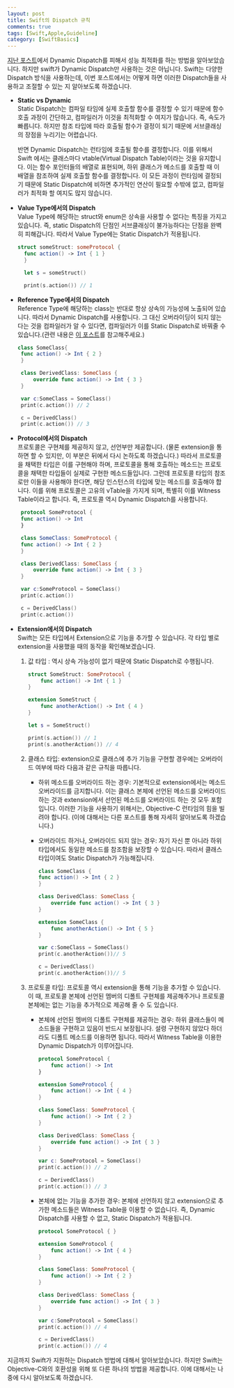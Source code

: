 ```yaml
---
layout: post
title: Swift의 Dispatch 규칙
comments: true
tags: [Swift,Apple,Guideline]
category: [SwiftBasics]
---  
```


[지난 포스트](../2019-10-11-Dynamic-Dispatch와-성능-최적화)에서 Dynamic Dispatch를 피해서 성능 최적화를 하는 방법을 알아보았습니다. 하지만 swift가 Dynamic Dispatch만 사용하는 것은 아닙니다. Swift는 다양한 Dispatch 방식을 사용하는데, 이번 포스트에서는 어떻게 하면 이러한 Dispatch들을 사용하고 조절할 수 있는 지 알아보도록 하겠습니다.  

* **Static vs Dynamic**  
  Static Dispatch는 컴파일 타임에 실제 호출할 함수를 결정할 수 있기 때문에 함수 호출 과정이 간단하고, 컴파일러가 이것을 최적화할 수 여지가 많습니다. 즉, 속도가 빠릅니다. 하지만 참조 타입에 따라 호출될 함수가 결정이 되기 때문에 서브클래싱의 장점을 누리기는 어렵습니다. 

  반면 Dynamic Dispatch는 런타임에 호출될 함수를 결정합니다. 이를 위해서 Swift 에서는 클래스마다 vtable(Virtual Dispatch Table)이라는 것을 유지합니다. 이는 함수 포인터들의 배열로 표현되며, 하위 클래스가 메소드를 호출할 때 이 배열을 참조하여 실제 호출할 함수를 결정합니다. 이 모든 과정이 런타임에 결정되기 때문에 Static Dispatch에 비하면 추가적인 연산이 필요할 수밖에 없고, 컴파일러가 최적화 할 여지도 많지 않습니다.  

* **Value Type에서의 Dispatch**  
  Value Type에 해당하는 struct와 enum은 상속을 사용할 수 없다는 특징을 가지고 있습니다. 즉, static Dispatch의 단점인 서브클래싱이 불가능하다는 단점을 완벽히 피해갑니다. 따라서 Value Type에는 Static Dispatch가 적용됩니다.  

  ```swift  
  struct someStruct: someProtocol {
    func action() -> Int { 1 }
    }

    let s = someStruct()

    print(s.action()) // 1
  ```  

* **Reference Type에서의 Dispatch**  
   Reference Type에 해당하는 class는 반대로 항상 상속의 가능성에 노출되어 있습니다. 따라서 Dynamic Dispatch를 사용합니다. 그 대신 오버라이딩이 되지 않는다는 것을 컴파일러가 알 수 있다면, 컴파일러가 이를 Static Dispatch로 바꿔줄 수 있습니다.(관련 내용은 [이 포스트](../2019-10-11-Dynamic-Dispatch와-성능-최적화)를 참고해주세요.)  

   ```swift
   class SomeClass{
    func action() -> Int { 2 }
    }

    class DerivedClass: SomeClass {
        override func action() -> Int { 3 }
    }

    var c:SomeClass = SomeClass()
    print(c.action()) // 2

    c = DerivedClass()
    print(c.action()) // 3

   ```
* **Protocol에서의 Dispatch**  
   프로토콜은 구현체를 제공하지 않고, 선언부만 제공합니다. (물론 extension을 통하면 할 수 있지만, 이 부분은 뒤에서 다시 논하도록 하겠습니다.) 따라서 프로토콜을 채택한 타입은 이를 구현해야 하며, 프로토콜을 통해 호출하는 메소드는 프로토콜을 채택한 타입들이 실제로 구현한 메소드들입니다. 그런데 프로토콜 타입의 참조로만 이들을 사용해야 한다면, 해당 인스턴스의 타입에 맞는 메소드를 호출해야 합니다. 이를 위해 프로토콜은 고유의 vTable을 가지게 되며, 특별히 이를 Witness Table이라고 합니다. 즉, 프로토콜 역시 Dynamic Dispatch를 사용합니다.
   
   ```swift
    protocol SomeProtocol {
    func action() -> Int
    }

    class SomeClass: SomeProtocol {
    func action() -> Int { 2 }
    }

    class DerivedClass: SomeClass {
        override func action() -> Int { 3 }
    }

    var c:SomeProtocol = SomeClass()
    print(c.action())

    c = DerivedClass()
    print(c.action())
   ```  

* **Extension에서의 Dispatch**  
   Swift는 모든 타입에서 Extension으로 기능을 추가할 수 있습니다. 각 타입 별로 extension을 사용했을 때의 동작을 확인해보겠습니다.  

   1. 값 타입 : 역시 상속 가능성이 없기 때문에 Static Dispatch로 수행됩니다.  
        ```swift
        struct SomeStruct: SomeProtocol {
            func action() -> Int { 1 }
        }

        extension SomeStruct {
            func anotherAction() -> Int { 4 }
        }  

        let s = SomeStruct()

        print(s.action()) // 1
        print(s.anotherAction()) // 4      
        ```  

    2. 클래스 타입: extension으로 클래스에 추가 기능을 구현할 경우에는 오버라이드 여부에 따라 다음과 같은 규칙을 따릅니다. 
       * 하위 메소드를 오버라이드 하는 경우: 기본적으로 extension에서는 메소드 오버라이드를 금지합니다. 이는 클래스 본체에 선언된 메소드를 오버라이드 하는 것과 extension에서 선언된 메소드를 오버라이드 하는 것 모두 포함입니다. 이러한 기능을 사용하기 위해서는, Objective-C 런타임의 힘을 빌려야 합니다. (이에 대해서는 다른 포스트를 통해 자세히 알아보도록 하겠습니다.)  
       
        * 오버라이드 하거나, 오버라이드 되지 않는 경우: 자기 자신 뿐 아니라 하위 타입에서도 동일한 메소드를 참조함을 보장할 수 있습니다. 따라서 클래스 타입이여도 Static Dispatch가 가능해집니다.  
    
            ```swift
            class SomeClass {
            func action() -> Int { 2 }
            }

            class DerivedClass: SomeClass {
                override func action() -> Int { 3 }
            }

            extension SomeClass {
                func anotherAction() -> Int { 5 }
            }  

            var c:SomeClass = SomeClass()
            print(c.anotherAction())// 5

            c = DerivedClass()
            print(c.anotherAction())// 5
            ```

    3. 프로토콜 타입: 프로토콜 역시 extension을 통해 기능을 추가할 수 있습니다. 이 때, 프로토콜 본체에 선언된 멤버의 디폴트 구현체를 제공해주거나 프로토콜 본체에는 없는 기능을 추가적으로 제공해 줄 수 도 있습니다. 
       * 본체에 선언된 멤버의 디폴트 구현체를 제공하는 경우: 하위 클래스들이 메소드들을 구현하고 있음이 반드시 보장됩니다. 설령 구현하지 않았다 하더라도 디폴트 메소드를 이용하면 됩니다. 따라서 Witness Table을 이용한 Dynamic Dispatch가 이루어집니다.  

            ```swift
            protocol SomeProtocol {
                func action() -> Int
            }

            extension SomeProtocol {
                func action() -> Int { 4 }
            }

            class SomeClass: SomeProtocol {
                func action() -> Int { 2 }
            }

            class DerivedClass: SomeClass {
                override func action() -> Int { 3 }
            }  

            var c: SomeProtocol = SomeClass() 
            print(c.action()) // 2

            c = DerivedClass()
            print(c.action()) // 3
            ```   
       
       * 본체에 없는 기능을 추가한 경우: 본체에 선언하지 않고 extension으로 추가한 메소드들은 Witness Table을 이용할 수 없습니다. 즉, Dynamic Dispatch를 사용할 수 없고, Static Dispatch가 적용됩니다.  

            ```swift
            protocol SomeProtocol { }

            extension SomeProtocol {
                func action() -> Int { 4 }
            }

            class SomeClass: SomeProtocol {
                func action() -> Int { 2 }
            }

            class DerivedClass: SomeClass {
                override func action() -> Int { 3 }
            }  

            var c:SomeProtocol = SomeClass() 
            print(c.action()) // 4

            c = DerivedClass()
            print(c.action()) // 4
            ```  

지금까지 Swift가 지원하는 Dispatch 방법에 대해서 알아보았습니다. 하지만 Swift는 Objective-C와의 호환성을 위해 또 다른 하나의 방법을 제공합니다. 이에 대해서는 나중에 다시 알아보도록 하겠습니다.  

